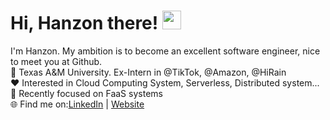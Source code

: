 # Hi, Hanzon there! <img width='30px' height='30px'  src="https://evlic.github.io/dist/github-profile/wave.gif">

I'm Hanzon. My ambition is to become an excellent software engineer, nice to meet you at Github. </br>
🏫 Texas A&M University. Ex-Intern in @TikTok, @Amazon, @HiRain</br>
❤️ Interested in Cloud Computing System, Serverless, Distributed system...</br>
💼 Recently focused on FaaS systems</br>
🌐 Find me on:[LinkedIn](https://www.linkedin.com/in/hzliu/) | [Website](https://muchengl.github.io)
